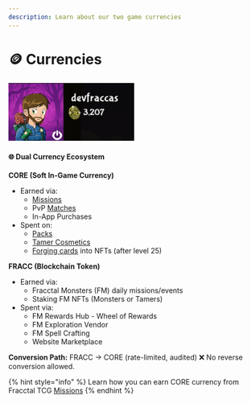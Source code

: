 ```yaml
---
description: Learn about our two game currencies
---
```


# 🪙 Currencies

#### ![](<../.gitbook/assets/image (4).png>)

#### 🌐 Dual Currency Ecosystem

**CORE (Soft In-Game Currency)**

* Earned via:
  * [Missions](missions.md)
  * PvP [Matches](game-modes.md#multiplayer)
  * In-App Purchases
* Spent on:
  * [Packs](packs.md)
  * [Tamer Cosmetics](tamer-avatars.md)
  * [Forging cards](card-forging.md) into NFTs (after level 25)

**FRACC (Blockchain Token)**

* Earned via:
  * Fracctal Monsters (FM) daily missions/events
  * Staking FM NFTs (Monsters or Tamers)
* Spent via:
  * FM Rewards Hub - Wheel of Rewards
  * FM Exploration Vendor
  * FM Spell Crafting
  * Website Marketplace

**Conversion Path:** FRACC → CORE (rate-limited, audited) ❌ No reverse conversion allowed.

{% hint style="info" %}
Learn how you can earn CORE currency from Fracctal TCG [Missions](missions.md)
{% endhint %}
